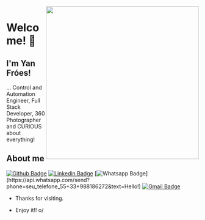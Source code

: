 <!--
**yanfroes/yanfroes** is a ✨ _special_ ✨ repository because its `README.md` (this file) appears on your GitHub profile.

Here are some ideas to get you started:

- 🔭 I’m currently working on ...
- 🌱 I’m currently learning ...
- 👯 I’m looking to collaborate on ...
- 🤔 I’m looking for help with ...
- 💬 Ask me about ...
- 📫 How to reach me: ...
- 😄 Pronouns: ...
- ⚡ Fun fact: ...
-->

	
<img align="right" width="400" height="400" src="https://yanfroes.com/images/IMG_20181225_223522_828.jpg">
 
# Welcome! 👋
 
## I'm Yan Fróes!
 
… Control and Automation Engineer, Full Stack Developer, 360 Photographer and CURIOUS about everything!
 
 
## About me 
[![Github Badge](https://img.shields.io/badge/-Github-000?style=flat-square&logo=Github&logoColor=white&link=https://github.com/yanfroes)](https://github.com/yanfroes)
[![Linkedin Badge](https://img.shields.io/badge/-LinkedIn-blue?style=flat-square&logo=Linkedin&logoColor=white&link=https://www.linkedin.com/in/yanfroes/)](https://www.linkedin.com/in/yanfroes/)
[![Whatsapp Badge](https://img.shields.io/badge/-Whatsapp-4CA143?style=flat-square&labelColor=4CA143&logo=whatsapp&logoColor=white&link=https://api.whatsapp.com/send?phone=seu_telefone_55+33+988186272&text=Hello!)](https://api.whatsapp.com/send?phone=seu_telefone_55+33+988186272&text=Hello!)
[![Gmail Badge](https://img.shields.io/badge/-Gmail-c14438?style=flat-square&logo=Gmail&logoColor=white&link=mailto:yanfroesdev@gmail.com)](mailto:yanfroesdev@gmail.com)
 
- Thanks for visiting. 
 
- Enjoy it!! o/
